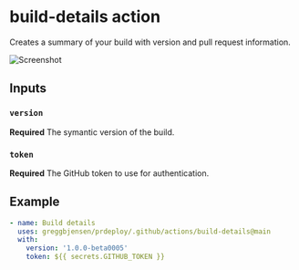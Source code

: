# build-details action

Creates a summary of your build with version and pull request information.

![Screenshot](/.github/actions/build-details/images/build-details.png)

## Inputs

### `version`

**Required** The symantic version of the build.

### `token`

**Required** The GitHub token to use for authentication.

## Example

```yaml
- name: Build details
  uses: greggbjensen/prdeploy/.github/actions/build-details@main
  with:
    version: '1.0.0-beta0005'
    token: ${{ secrets.GITHUB_TOKEN }}
```
